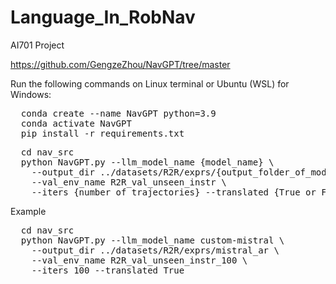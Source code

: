 # Language_In_RobNav
AI701 Project

https://github.com/GengzeZhou/NavGPT/tree/master

Run the following commands on Linux terminal or Ubuntu (WSL) for Windows:

<pre>
  conda create --name NavGPT python=3.9
  conda activate NavGPT
  pip install -r requirements.txt
</pre>

<pre>
  cd nav_src
  python NavGPT.py --llm_model_name {model_name} \
    --output_dir ../datasets/R2R/exprs/{output_folder_of_model} \
    --val_env_name R2R_val_unseen_instr \
    --iters {number_of_trajectories} --translated {True_or_False}
</pre>

Example
<pre>
  cd nav_src
  python NavGPT.py --llm_model_name custom-mistral \
    --output_dir ../datasets/R2R/exprs/mistral_ar \
    --val_env_name R2R_val_unseen_instr_100 \
    --iters 100 --translated True
</pre>
